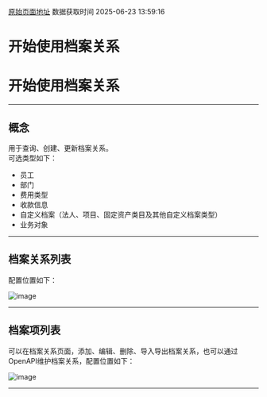 [原始页面地址](https://docs.ekuaibao.com/docs/open-api/recordLink/info)
数据获取时间 2025-06-23 13:59:16

# 开始使用档案关系

# 开始使用档案关系

* * *

## 概念​

用于查询、创建、更新档案关系。  
可选类型如下：

  * 员工
  * 部门
  * 费用类型
  * 收款信息
  * 自定义档案（法人、项目、固定资产类目及其他自定义档案类型）
  * 业务对象



* * *

## 档案关系列表​

配置位置如下：

![image](/assets/images/档案关系列表-f563c42ece81a161ff313d7cb924f643.png)

* * *

## 档案项列表​

可以在档案关系页面，添加、编辑、删除、导入导出档案关系，也可以通过OpenAPI维护档案关系，配置位置如下：

![image](/assets/images/档案项列表-107bebbafa7de1edc9a3c941367906db.png)

* * *
